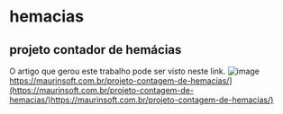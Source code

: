 # hemacias
## projeto contador de hemácias
O artigo que gerou este trabalho pode ser visto neste link.
![image]([https://maurinsoft.com.br/projeto-contagem-de-hemacias/)https://maurinsoft.com.br/projeto-contagem-de-hemacias/](https://maurinsoft.com.br/projeto-contagem-de-hemacias/)https://maurinsoft.com.br/projeto-contagem-de-hemacias/)

